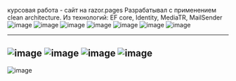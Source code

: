 курсовая работа - сайт на razor.pages 
Разрабатывал с применением clean architecture.
Из технологий:
EF core, Identity, MediaTR, MailSender
![image](https://github.com/Cheasy101/LearnToProgram/assets/70900183/7bb3507d-69c7-4898-b4fb-55ea2617b040)
![image](https://github.com/Cheasy101/LearnToProgram/assets/70900183/e19dd231-8572-4d8a-b594-6954171c543a)
![image](https://github.com/Cheasy101/LearnToProgram/assets/70900183/c1fd9b15-620d-48de-8cf9-d0dfcc90b079)
![image](https://github.com/Cheasy101/LearnToProgram/assets/70900183/66520d96-084e-47ae-9cc0-55c3956d2d8b)
![image](https://github.com/Cheasy101/LearnToProgram/assets/70900183/9590986f-e8d5-4284-af5c-e9a468a2a2fb)
![image](https://github.com/Cheasy101/LearnToProgram/assets/70900183/d0843e63-0b34-480c-99cd-a410db4a5090)
![image](https://github.com/Cheasy101/LearnToProgram/assets/70900183/ff2fe7ce-2fad-435e-aff8-25d4f5850ede)

-----
![image](https://github.com/Cheasy101/LearnToProgram/assets/70900183/94fe4630-426b-49db-b417-b071b91493d4)
![image](https://github.com/Cheasy101/LearnToProgram/assets/70900183/07d22851-8445-4348-a993-694adf4666b2)
![image](https://github.com/Cheasy101/LearnToProgram/assets/70900183/3597591a-41be-43cb-8d6d-fc058d1c766a)
![image](https://github.com/Cheasy101/LearnToProgram/assets/70900183/b6b747e1-a656-49ea-8d2c-22787f82d4c1)
----
![image](https://github.com/Cheasy101/LearnToProgram/assets/70900183/d325a011-f042-411b-9b12-b8a07473e1f8)
